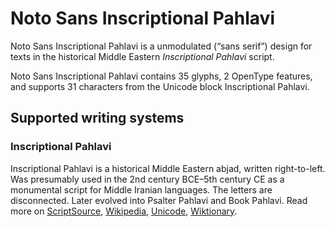 
# Noto Sans Inscriptional Pahlavi

Noto Sans Inscriptional Pahlavi is a unmodulated (“sans serif”) design for texts in the historical Middle Eastern _Inscriptional Pahlavi_ script. 

Noto Sans Inscriptional Pahlavi contains 35 glyphs, 2 OpenType features, and supports 31 characters from the Unicode block Inscriptional Pahlavi.


## Supported writing systems


### Inscriptional Pahlavi

Inscriptional Pahlavi is a historical Middle Eastern abjad, written right-to-left. Was presumably used in the 2nd century BCE–5th century CE as a monumental script for Middle Iranian languages. The letters are disconnected. Later evolved into Psalter Pahlavi and Book Pahlavi. Read more on [ScriptSource](https://scriptsource.org/scr/Phli), [Wikipedia](https://en.wikipedia.org/wiki/ISO_15924:Phli), [Unicode](https://www.unicode.org/versions/Unicode13.0.0/ch10.pdf#G32800), [Wiktionary](https://en.wiktionary.org/wiki/Category:Inscriptional_Pahlavi_script).


